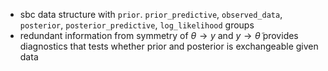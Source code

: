 - sbc data structure with `prior`. `prior_predictive`, `observed_data`, `posterior`, `posterior_predictive`, `log_likelihood` groups
- redundant information from symmetry of $\theta \rightarrow y$ and $y \rightarrow \tilde{\theta}$ provides diagnostics that tests whether prior and posterior is exchangeable given data